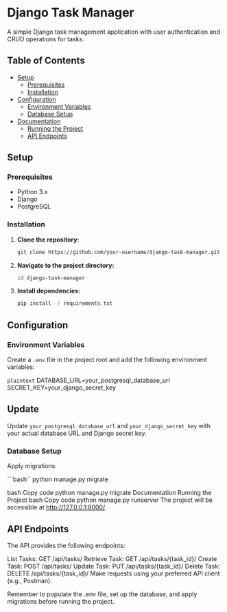 # Django Task Manager

A simple Django task management application with user authentication and CRUD operations for tasks.

## Table of Contents

- [Setup](#setup)
  - [Prerequisites](#prerequisites)
  - [Installation](#installation)
- [Configuration](#configuration)
  - [Environment Variables](#environment-variables)
  - [Database Setup](#database-setup)
- [Documentation](#documentation)
  - [Running the Project](#running-the-project)
  - [API Endpoints](#api-endpoints)

## Setup

### Prerequisites

- Python 3.x
- Django
- PostgreSQL

### Installation

1. **Clone the repository:**

    ```bash
    git clone https://github.com/your-username/django-task-manager.git
    ```

2. **Navigate to the project directory:**

    ```bash
    cd django-task-manager
    ```

3. **Install dependencies:**

    ```bash
    pip install -r requirements.txt
    ```

## Configuration

### Environment Variables

Create a `.env` file in the project root and add the following environment variables:

```plaintext```
DATABASE_URL=your_postgresql_database_url
SECRET_KEY=your_django_secret_key

## Update

Update `your_postgresql_database_url` and `your_django_secret_key` with your actual database URL and Django secret key.

### Database Setup

Apply migrations:

```bash``
python manage.py migrate

bash
Copy code
python manage.py migrate
Documentation
Running the Project
bash
Copy code
python manage.py runserver
The project will be accessible at http://127.0.0.1:8000/.

## API Endpoints
The API provides the following endpoints:

List Tasks: GET /api/tasks/
Retrieve Task: GET /api/tasks/{task_id}/
Create Task: POST /api/tasks/
Update Task: PUT /api/tasks/{task_id}/
Delete Task: DELETE /api/tasks/{task_id}/
Make requests using your preferred API client (e.g., Postman).

Remember to populate the .env file, set up the database, and apply migrations before running the project.
